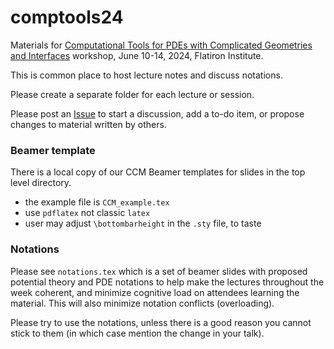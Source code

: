 # comptools24

Materials for [Computational Tools for PDEs with Complicated Geometries and Interfaces](https://indico.flatironinstitute.org/event/3917) workshop, June 10-14, 2024, Flatiron Institute.

This is common place to host lecture notes and discuss notations.

Please create a separate folder for each lecture or session.

Please post an [Issue](https://github.com/ahbarnett/comptools24/issues>) to start a discussion, add a to-do item, or propose changes to material written by others.


### Beamer template

There is a local copy of our CCM Beamer templates for slides in the top
level directory.

* the example file is `CCM_example.tex`
* use `pdflatex` not classic `latex`
* user may adjust `\bottombarheight` in the `.sty` file, to taste


### Notations

Please see `notations.tex` which is a set of beamer slides with proposed potential theory and PDE notations to help make the lectures throughout the week coherent, and minimize cognitive load on attendees learning the material. This will also minimize notation conflicts (overloading).

Please try to use the notations, unless there is a good reason you cannot stick to them (in which case mention the change in your talk).





